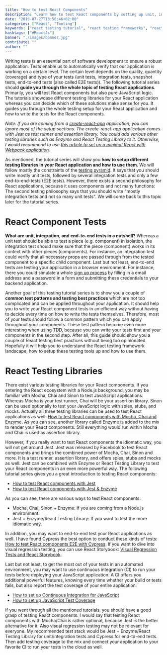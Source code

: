 ```yaml
---
title: "How to test React Components"
description: "Learn how to test React components by setting up unit, integration and end-to-end tests for React with Jest, Enzyme and other testing libraries ..."
date: "2019-07-27T13:50:46+02:00"
categories: ["React", "Tooling"]
keywords: ["react testing tutorial", "react testing frameworks", "react testing library", "react testing best practices", "react testing components"]
hashtags: ["#ReactJs"]
banner: "./images/banner.jpg"
contribute: ""
author: ""
---
```


<Sponsorship />

Writing tests is an essential part of software development to ensure a robust application. Tests enable us to automatically verify that our application is working on a certain level. The certain level depends on the quality, quantity (coverage) and type of your tests (unit tests, integration tests, snapshot tests, end-to-end tests (also called E2E tests)). The following tutorial series should **guide you through the whole topic of testing React applications**. Primarily, you will test React components but also pure JavaScript logic. The tutorials showcase different testing libraries for your React application whereas you can decide which of these solutions make sense for you. It guides you through the whole testing setup for your React application and how to write the tests for the React components.

*Note: If you are coming from a [create-react-app](https://github.com/facebook/create-react-app) application, you can ignore most of the setup sections. The create-react-app application comes with Jest as test runner and assertion library. You could add various other testing libraries such as Enzyme and React Testing Library to it. Otherwise, I would recommend to use [this article to set up a minimal React with Webpack application](/minimal-react-webpack-babel-setup/).*

As mentioned, the tutorial series will show you **how to setup different testing libraries in your React application and how to use them**. We will follow mostly the constraints of the [testing pyramid](https://www.google.com/search?q=testing+pyramid). It says that you should write mostly unit tests, followed by several integration tests and only a few end-to-end-tests (E2E tests). However, there exists a second philosophy for React applications, because it uses components and not many functions: The second testing philosophy says that you should write "mostly integration tests and not so many unit tests". We will come back to this topic later for the tutorial series.

# React Component Tests

**What are unit, integration, and end-to-end tests in a nutshell?** Whereas a unit test should be able to test a piece (e.g. component) in isolation, the integration test should make sure that the piece (component) works in its context with other pieces (components). For instance, an integration test could verify that all necessary props are passed through from the tested component to a specific child component. Last but not least, end-to-end tests are testing your application in a browser environment. For instance, there you could simulate a whole [sign up process](/complete-firebase-authentication-react-tutorial/) by filling in a email address and a password in a form and submitting these credentials to your backend application.

Another goal of this testing tutorial series is to show you a couple of **common test patterns and testing best practices** which are not too complicated and can be applied throughout your application. It should help you to write your React component tests in an efficient way without having to decide every time on how to write the tests themselves. Therefore, most of your tests should follow a common pattern which you can apply throughout your components. These test pattern become even more interesting when using [TDD](https://en.wikipedia.org/wiki/Test-driven_development), because you can write your tests first and your components in the second step. After all, this guide should show you a couple of React testing best practices without being too opinionated. Hopefully it will help you to understand the React testing framework landscape, how to setup these testing tools up and how to use them.

# React Testing Libraries

There exist various testing libraries for your React components. If you entering the React ecosystem with a Node.js background, you may be familiar with Mocha, Chai and Sinon to test JavaScript applications. Whereas Mocha is your test runner, Chai will be your assertion library. Sinon can be used optionally to test your JavaScript logic with spies, stubs, and mocks. Actually all three testing libraries can be used to test React applications as well: [How to test React components with Mocha, Chai and Enzyme](/react-testing-mocha-chai-enzyme-sinon/). As you can see, another library called Enzyme is added to the mix to render your React components. Still everything would run within Mocha and Chai is used as assertion library.

However, if you really want to test React components the idiomatic way, you will not get around Jest. Jest was released by Facebook to test React components and brings the combined power of Mocha, Chai, Sinon and more. It is a test runner, assertion library, and offers spies, stubs and mocks as well. Jest can be combined with Enzyme or React Testing Library to test your React components in an even more powerful way. The following tutorial series gives you a great introduction to testing React components:

* [How to test React components with Jest](/react-testing-jest)
* [How to test React components with Jest & Enzyme](/react-testing-jest-enzyme)

As you can see, there are various ways to test React components:

* Mocha, Chai, Sinon + Enzyme: If you are coming from a Node.js environment.
* Jest + Enzyme/React Testing Library: If you want to test the more idiomatic way.

In addition, you may want to end-to-end test your React applications as well. I have found Cypress the best option to conduct these kinds of tests: [How to test React components E2E with Cypress](/react-testing-cypress). If you want to dive into visual regression testing, you can use React Storybook: [Visual Regression Tests and React Storybook](/visual-regression-testing-react-storybook).

Last but not least, to get the most out of your tests in an automated environment, you may want to use continuous integration (CI) to run your tests before deploying your JavaScript application. A CI offers you additional powerful features, knowing every time whether your build or tests fails, but also report the test coverage of your entire application:

* [How to set up Continuous Integration for JavaScript](/javascript-continuous-integration)
* [How to set up JavaScript Test Coverage](/javascript-test-coverage)

If you went through all the mentioned tutorials, you should have a good grasp of testing React components. I would say that testing React components with Mocha/Chai is rather optional, because Jest is the better alternative for it. Also visual regression testing may not be relevant for everyone. My recommended test stack would be Jest + Enzyme/React Testing Library for unit/integration tests and Cypress for end-to-end tests. Then add testing coverage to the mix and connect your application to your favorite CI to run your tests in the cloud as well.
